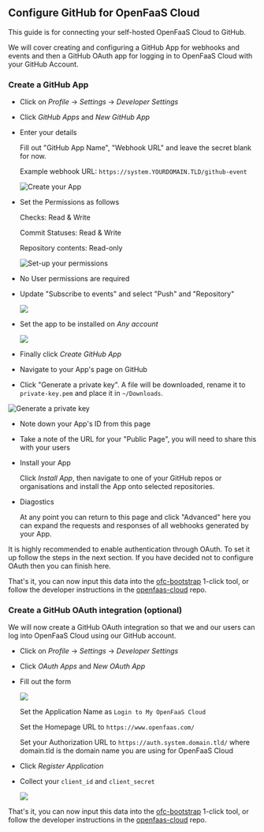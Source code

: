 ## Configure GitHub for OpenFaaS Cloud

This guide is for connecting your self-hosted OpenFaaS Cloud to GitHub.

We will cover creating and configuring a GitHub App for webhooks and events and then a GitHub OAuth app for logging in to OpenFaaS Cloud with your GitHub Account.

### Create a GitHub App

* Click on *Profile* -> *Settings* -> *Developer Settings*

* Click *GitHub Apps* and *New GitHub App*

* Enter your details

    Fill out "GitHub App Name", "Webhook URL" and leave the secret blank for now.

    Example webhook URL: `https://system.YOURDOMAIN.TLD/github-event`

    ![Create your App](/images/openfaas-cloud/github-app-01.png)

* Set the Permissions as follows

    Checks: Read & Write

    Commit Statuses: Read & Write

    Repository contents: Read-only

    ![Set-up your permissions](/images/openfaas-cloud/github-app-02.png)

* No User permissions are required

* Update "Subscribe to events" and select "Push" and "Repository"

    ![](/images/openfaas-cloud/github-app-03.png)

* Set the app to be installed on *Any account*

    ![](/images/openfaas-cloud/github-app-04.png)

* Finally click *Create GitHub App*

* Navigate to your App's page on GitHub

* Click "Generate a private key". A file will be downloaded, rename it to `private-key.pem` and place it in `~/Downloads`.

![Generate a private key](/images/openfaas-cloud/github-app-05.png)

* Note down your App's ID from this page

* Take a note of the URL for your "Public Page", you will need to share this with your users

* Install your App

  Click *Install App*, then navigate to one of your GitHub repos or organisations and install the App onto selected repositories.

* Diagostics

    At any point you can return to this page and click "Advanced" here you can expand the requests and responses of all webhooks generated by your App.

It is highly recommended to enable authentication through OAuth. To set it up follow the steps in the next section. If you have decided not to configure OAuth then you can finish here.

That's it, you can now input this data into the [ofc-bootstrap](https://github.com/openfaas/ofc-bootstrap) 1-click tool, or follow the developer instructions in the [openfaas-cloud](https://github.com/openfaas/openfaas-cloud/tree/master/docs) repo.

### Create a GitHub OAuth integration (optional)

We will now create a GitHub OAuth integration so that we and our users can log into OpenFaaS Cloud using our GitHub account.

* Click on *Profile* -> *Settings* -> *Developer Settings*

* Click *OAuth Apps* and *New OAuth App*

* Fill out the form

    ![](/images/openfaas-cloud/github-oauth-01.png)

    Set the Application Name as `Login to My OpenFaaS Cloud`

    Set the Homepage URL to `https://www.openfaas.com/`

    Set your Authorization URL to `https://auth.system.domain.tld/` where domain.tld is the domain name you are using for OpenFaaS Cloud

* Click *Register Application*

* Collect your `client_id` and `client_secret`

    ![](/images/openfaas-cloud/github-oauth-02.png)

That's it, you can now input this data into the [ofc-bootstrap](https://github.com/openfaas/ofc-bootstrap) 1-click tool, or follow the developer instructions in the [openfaas-cloud](https://github.com/openfaas/openfaas-cloud/tree/master/docs) repo.
